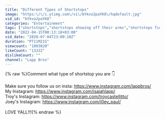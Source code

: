 ```yaml
---
title: "Different Types of Shortstops"
image: "https:\/\/i.ytimg.com\/vi\/bYkvo2paYK8\/hqdefault.jpg"
vid_id: "bYkvo2paYK8"
categories: "Entertainment"
tags: ["shortstops","shortstops showing off their arms","shortstops fielding"]
date: "2022-04-15T00:13:18+03:00"
vid_date: "2020-07-04T23:00:10Z"
duration: "PT11M21S"
viewcount: "1003020"
likeCount: "13322"
dislikeCount: ""
channel: "Lapp Bros"
---
```

{% raw %}Comment what type of shortstop you are 👇<br /><br />Make sure you follow us on insta: <a rel="nofollow" target="blank" href="https://www.instagram.com/lappbros/">https://www.instagram.com/lappbros/</a><br />My Instagram: <a rel="nofollow" target="blank" href="https://www.instagram.com/isaiahlapp/">https://www.instagram.com/isaiahlapp/</a><br />Troy's Instagram: <a rel="nofollow" target="blank" href="https://www.instagram.com/troycastellitto/">https://www.instagram.com/troycastellitto/</a><br />Joey's Instagram: <a rel="nofollow" target="blank" href="https://www.instagram.com/j0ey_paul/">https://www.instagram.com/j0ey_paul/</a><br /><br />LOVE YALL!!!{% endraw %}
